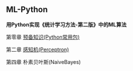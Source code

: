 ## ML-Python

**用Python实现《统计学习方法-第二版》中的ML算法**

第零章 [预备知识(Python常用包)](https://github.com/NathanYu1124/ML-Python/tree/master/Packages)

第二章 [感知机(Perceptron)](https://github.com/NathanYu1124/ML-Python/blob/master/Perceptron(%E6%84%9F%E7%9F%A5%E6%9C%BA)/Perceptron.py)

第四章 朴素贝叶斯(NaiveBayes)

